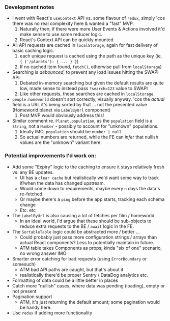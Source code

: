 ### Development notes

- I went with React's `useContext` API vs. some flavour of `redux`, simply 'cos there was no real complexity here & wanted a "fast" MVP.
  1. Naturally then, if there were more User Events & Actions involved it'd make sense to use some reducer logic.
  2. React's Context API can be quickly mounted
- All API requests are cached in `localStorage`, again for fast delivery of basic caching logic.
  1. each unique request is cached using the path as the unique key (ie, `{ ['/planets']: { ... } }`)
  2. If no cached item found, `fetch()`, otherwise pull from `localStorage`)
- Searching is _debounced_, to prevent any load issues hitting the SWAPI API
  1. Debated in-memory searching but given the default results are quite low, made sense to instead pass `?search=123` value to SWAPI
  2. Like other requests, these searches are cached in `localStorage`.
- `people.homeworld` doesn't sort correctly, visually anyway. 'cos the _actual_ field is a URL it's being sorted by that ... not the presented value (Homeworld planet via `LabelByUrl` component)
  1. Post MVP would obviously address this!
- Similar comment re. `Planet.population`, as the `population` field is a `String`, not a `Number` - possibly to account for "unknown" populations.
  1. Ideally IMO, `population` should be `number | null`
  2. So actual numbers are returned, while the FE can _infer_ that nullish values are the "unknown" variant here.

### Potential improvements I'd work on:

- Add some "Expiry" logic to the caching to ensure it stays relatively fresh vs. any BE updates.
  - UI has a `clear cache` but realistically we'd want some way to track if/when the data has changed upstream. 
  - Would come down to requirements, maybe every `n` days the data's re-fetched.
  - Or maybe there's a `ping` before the app starts, tracking each schema change
  - Etc. etc
- The `LabelByUrl` is also causing a lot of fetches per film / homeworld
  - In an ideal world, I'd argue that these should be sub-objects to reduce extra requests to the BE / `await` logic in the FE.
- The `SortableTable` logic could be abstracted more / better ...
  - Could probably just pass more configuration strings / arrays than actual React components? Less to potentially maintain in future.
  - ATM table takes Components as props; kinda "six of one" scenario, no wrong answer IMO
- Smarter error catching for bad requests (using `ErrorBoundary` or somesuch)
  - ATM bad API paths are caught, but that's about it
  - realistically there'd be proper Sentry / DataDog analytics etc.
- Formatting of data could be a little better in places
- Catch more "nullish" cases, where data was pending (loading), empty or not present
- Pagination support
  - ATM, it's just returning the default amount; some pagination would be handy here.
- Use `redux` if adding more functionality
